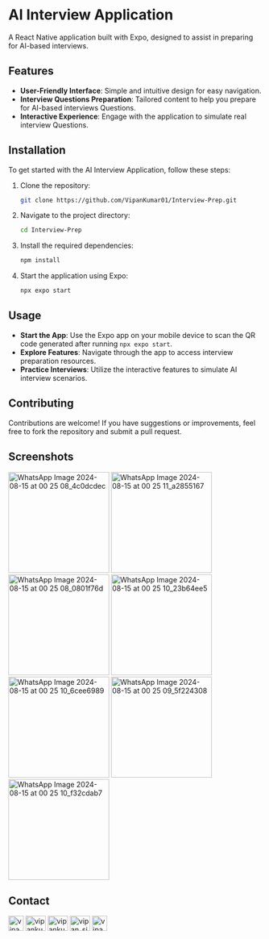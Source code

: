 # AI Interview Application

A React Native application built with Expo, designed to assist in preparing for AI-based interviews.

## Features

- **User-Friendly Interface**: Simple and intuitive design for easy navigation.
- **Interview Questions Preparation**: Tailored content to help you prepare for AI-based interviews Questions.
- **Interactive Experience**: Engage with the application to simulate real interview Questions.

## Installation

To get started with the AI Interview Application, follow these steps:

1. Clone the repository:

    ```bash
    git clone https://github.com/VipanKumar01/Interview-Prep.git
    ```

2. Navigate to the project directory:

    ```bash
    cd Interview-Prep
    ```

3. Install the required dependencies:

    ```bash
    npm install
    ```

4. Start the application using Expo:

    ```bash
    npx expo start
    ```

## Usage

- **Start the App**: Use the Expo app on your mobile device to scan the QR code generated after running `npx expo start`.
- **Explore Features**: Navigate through the app to access interview preparation resources.
- **Practice Interviews**: Utilize the interactive features to simulate AI interview scenarios.

## Contributing

Contributions are welcome! If you have suggestions or improvements, feel free to fork the repository and submit a pull request.

## Screenshots

<img src="https://github.com/user-attachments/assets/0d2b38ae-9ca5-439d-ae45-73dd150a84bd" alt="WhatsApp Image 2024-08-15 at 00 25 08_4c0dcdec" width="200"/>
<img src="https://github.com/user-attachments/assets/7de754a2-2bba-4f37-9fe8-60b74261e5e7" alt="WhatsApp Image 2024-08-15 at 00 25 11_a2855167" width="200"/>
<img src="https://github.com/user-attachments/assets/2bf5333d-31c7-4319-935a-358ed4fdbf57" alt="WhatsApp Image 2024-08-15 at 00 25 08_0801f76d" width="200"/>
<img src="https://github.com/user-attachments/assets/bbd5c370-acd4-4005-b4a0-a760ea0c7b03" alt="WhatsApp Image 2024-08-15 at 00 25 10_23b64ee5" width="200"/>
<img src="https://github.com/user-attachments/assets/045b96b9-bc5f-4a39-8e74-f1b106de0ddb" alt="WhatsApp Image 2024-08-15 at 00 25 10_6cee6989" width="200"/>
<img src="https://github.com/user-attachments/assets/0873a54c-e45d-448d-a087-fb0b7084401d" alt="WhatsApp Image 2024-08-15 at 00 25 09_5f224308" width="200"/>
<img src="https://github.com/user-attachments/assets/d2aede3b-3a19-4c7b-99eb-50a822f24aab" alt="WhatsApp Image 2024-08-15 at 00 25 10_f32cdab7" width="200"/>


## Contact

<p align="left">
<a href="https://bento.me/vipankumar01" target="blank"><img align="center" src="https://cdn.prod.website-files.com/6335b33630f88833a92915fc/63e501246a370e0d4462f2ed_herologo.png" alt="vipankumar01" height="30" ></a>
<a href="https://twitter.com/vipankumar01" target="blank"><img align="center" src="https://raw.githubusercontent.com/rahuldkjain/github-profile-readme-generator/master/src/images/icons/Social/twitter.svg" alt="vipankumar01" height="30" width="40" /></a>
<a href="https://linkedin.com/in/vipankumar01" target="blank"><img align="center" src="https://raw.githubusercontent.com/rahuldkjain/github-profile-readme-generator/master/src/images/icons/Social/linked-in-alt.svg" alt="vipankumar01" height="30" width="40" /></a>
<a href="https://instagram.com/vipan_singh9" target="blank"><img align="center" src="https://raw.githubusercontent.com/rahuldkjain/github-profile-readme-generator/master/src/images/icons/Social/instagram.svg" alt="vipan_singh9" height="30" width="40" /></a>
<a href="https://developers.google.com/profile/u/vipankumar01" target="blank"><img align="center" src="https://www.gstatic.com/devrel-devsite/prod/vb04bc6a770b206c5880569d039fa6eaa90ca0850e1afe1934dab7999e04ac53a/developers/images/lockup-new.svg" alt="vipankumar01" height="30" /></a>
</p>
